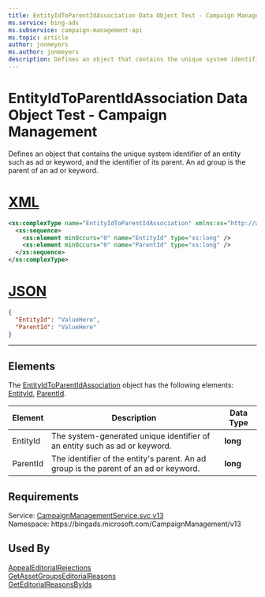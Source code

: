 ```yaml
---
title: EntityIdToParentIdAssociation Data Object Test - Campaign Management
ms.service: bing-ads
ms.subservice: campaign-management-api
ms.topic: article
author: jonmeyers
ms.author: jonmeyers
description: Defines an object that contains the unique system identifier of an entity such as ad or keyword, and the identifier of its parent.(test)
---
```

# EntityIdToParentIdAssociation Data Object Test - Campaign Management
Defines an object that contains the unique system identifier of an entity such as ad or keyword, and the identifier of its parent. An ad group is the parent of an ad or keyword.

# [XML](#tab/xml)

```xml
<xs:complexType name="EntityIdToParentIdAssociation" xmlns:xs="http://www.w3.org/2001/XMLSchema">
  <xs:sequence>
    <xs:element minOccurs="0" name="EntityId" type="xs:long" />
    <xs:element minOccurs="0" name="ParentId" type="xs:long" />
  </xs:sequence>
</xs:complexType>
```

# [JSON](#tab/json)

```json
{
  "EntityId": "ValueHere",
  "ParentId": "ValueHere"
}
```

-----

## <a name="elements"></a>Elements

The [EntityIdToParentIdAssociation](entityidtoparentidassociation.md) object has the following elements: [EntityId](#entityid), [ParentId](#parentid).

|Element|Description|Data Type|
|-----------|---------------|-------------|
|<a name="entityid"></a>EntityId|The system-generated unique identifier of an entity such as ad or keyword.|**long**|
|<a name="parentid"></a>ParentId|The identifier of the entity's parent. An ad group is the parent of an ad or keyword.|**long**|

## Requirements
Service: [CampaignManagementService.svc v13](https://campaign.api.bingads.microsoft.com/Api/Advertiser/CampaignManagement/v13/CampaignManagementService.svc)  
Namespace: https\://bingads.microsoft.com/CampaignManagement/v13  

## Used By
[AppealEditorialRejections](appealeditorialrejections.md)  
[GetAssetGroupsEditorialReasons](getassetgroupseditorialreasons.md)  
[GetEditorialReasonsByIds](geteditorialreasonsbyids.md)  
